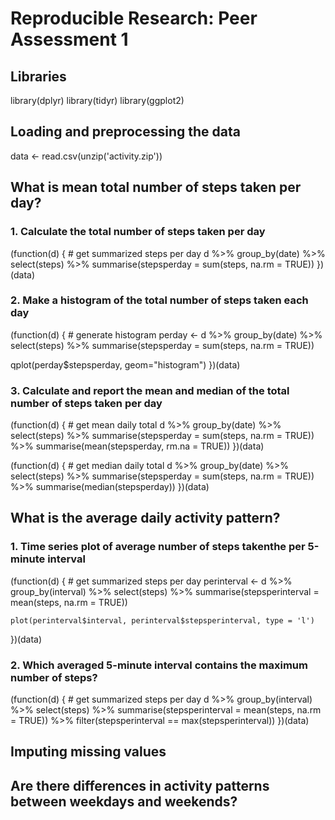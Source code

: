 # Reproducible Research: Peer Assessment 1

## Libraries
library(dplyr)
library(tidyr)
library(ggplot2)


## Loading and preprocessing the data
data <- read.csv(unzip('activity.zip'))


## What is mean total number of steps taken per day?

### 1. Calculate the total number of steps taken per day
(function(d) { # get summarized steps per day
  d %>% 
    group_by(date) %>%
    select(steps) %>%
    summarise(stepsperday = sum(steps, na.rm = TRUE))
})(data)

### 2. Make a histogram of the total number of steps taken each day
(function(d) { # generate histogram
  perday <- d %>% 
    group_by(date) %>%
    select(steps) %>%
    summarise(stepsperday = sum(steps, na.rm = TRUE))

  qplot(perday$stepsperday, geom="histogram")
})(data)

### 3. Calculate and report the mean and median of the total number of steps taken per day
(function(d) { # get mean daily total
  d %>% 
    group_by(date) %>%
    select(steps) %>%
    summarise(stepsperday = sum(steps, na.rm = TRUE)) %>%
    summarise(mean(stepsperday, rm.na = TRUE))
})(data)

(function(d) { # get median daily total
  d %>% 
    group_by(date) %>%
    select(steps) %>%
    summarise(stepsperday = sum(steps, na.rm = TRUE)) %>%
    summarise(median(stepsperday))
})(data)


## What is the average daily activity pattern?

### 1. Time series plot of average number of steps takenthe per 5-minute interval 
(function(d) { # get summarized steps per day
  perinterval <- d %>% 
    group_by(interval) %>%
    select(steps) %>%
    summarise(stepsperinterval = mean(steps, na.rm = TRUE))
    
    plot(perinterval$interval, perinterval$stepsperinterval, type = 'l')
})(data)

### 2. Which averaged 5-minute interval contains the maximum number of steps?
(function(d) { # get summarized steps per day
  d %>% 
    group_by(interval) %>%
    select(steps) %>%
    summarise(stepsperinterval = mean(steps, na.rm = TRUE)) %>%
    filter(stepsperinterval == max(stepsperinterval))
})(data)




## Imputing missing values



## Are there differences in activity patterns between weekdays and weekends?
